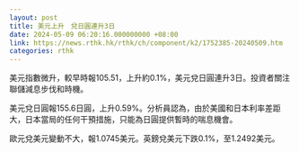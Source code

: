 ```yaml
---
layout: post
title: 美元上升　兌日圓連升3日
date: 2024-05-09 06:20:16.000000000 +08:00
link: https://news.rthk.hk/rthk/ch/component/k2/1752385-20240509.htm
categories: rthk
---
```


美元指數微升，較早時報105.51，上升約0.1%，美元兌日圓連升3日。投資者關注聯儲減息步伐和時機。

美元兌日圓報155.6日圓，上升0.59%。分析員認為，由於美國和日本利率差距大，日本當局的任何干預措施，只能為日圓提供暫時的喘息機會。

歐元兌美元變動不大，報1.0745美元。英鎊兌美元下跌0.1%，至1.2492美元。

